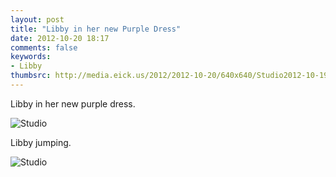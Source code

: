 ```yaml
---
layout: post
title: "Libby in her new Purple Dress"
date: 2012-10-20 18:17
comments: false
keywords: 
- Libby
thumbsrc: http://media.eick.us/2012/2012-10-20/640x640/Studio2012-10-19at19-31-34-2012-10-19at19-31-34.jpg
---
```

Libby in her new purple dress.

![Studio](http://media.eick.us/media/photographs/2012/2012-10-20/Studio2012-10-19at19-31-34-2012-10-19at19-31-34.jpg)


Libby jumping.

![Studio](http://media.eick.us/media/photographs/2012/2012-10-20/Studio2012-10-19at19-32-15-2012-10-19at19-32-15.jpg)

